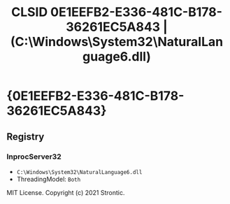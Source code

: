 ﻿---
title: "CLSID 0E1EEFB2-E336-481C-B178-36261EC5A843 | (C:\\Windows\\System32\\NaturalLanguage6.dll)"
excerpt: What is COM-Object CLSID 0E1EEFB2-E336-481C-B178-36261EC5A843?
---

# {0E1EEFB2-E336-481C-B178-36261EC5A843}


## Registry


### InprocServer32

* `C:\Windows\System32\NaturalLanguage6.dll`
* ThreadingModel: `Both`

MIT License. Copyright (c) 2021 Strontic.


